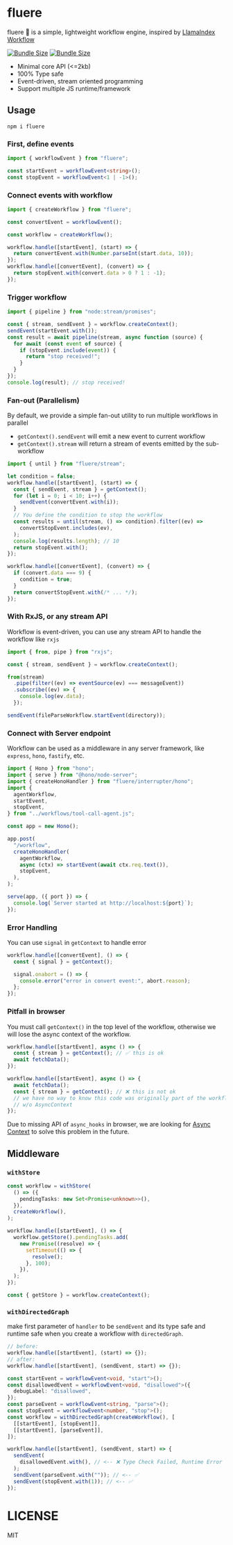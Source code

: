 # fluere

fluere 🌊 is a simple, lightweight workflow engine, inspired
by [LlamaIndex Workflow](https://docs.llamaindex.ai/en/stable/module_guides/workflow/)

[![Bundle Size](https://img.shields.io/bundlephobia/min/fluere)](https://bundlephobia.com/result?p=fluere)
[![Bundle Size](https://img.shields.io/bundlephobia/minzip/fluere)](https://bundlephobia.com/result?p=fluere)

- Minimal core API (<=2kb)
- 100% Type safe
- Event-driven, stream oriented programming
- Support multiple JS runtime/framework

## Usage

```shell
npm i fluere
```

### First, define events

```ts
import { workflowEvent } from "fluere";

const startEvent = workflowEvent<string>();
const stopEvent = workflowEvent<1 | -1>();
```

### Connect events with workflow

```ts
import { createWorkflow } from "fluere";

const convertEvent = workflowEvent();

const workflow = createWorkflow();

workflow.handle([startEvent], (start) => {
  return convertEvent.with(Number.parseInt(start.data, 10));
});
workflow.handle([convertEvent], (convert) => {
  return stopEvent.with(convert.data > 0 ? 1 : -1);
});
```

### Trigger workflow

```ts
import { pipeline } from "node:stream/promises";

const { stream, sendEvent } = workflow.createContext();
sendEvent(startEvent.with());
const result = await pipeline(stream, async function (source) {
  for await (const event of source) {
    if (stopEvent.include(event)) {
      return "stop received!";
    }
  }
});
console.log(result); // stop received!
```

### Fan-out (Parallelism)

By default, we provide a simple fan-out utility to run multiple workflows in parallel

- `getContext().sendEvent` will emit a new event to current workflow
- `getContext().stream` will return a stream of events emitted by the sub-workflow

```ts
import { until } from "fluere/stream";

let condition = false;
workflow.handle([startEvent], (start) => {
  const { sendEvent, stream } = getContext();
  for (let i = 0; i < 10; i++) {
    sendEvent(convertEvent.with(i));
  }
  // You define the condition to stop the workflow
  const results = until(stream, () => condition).filter((ev) =>
    convertStopEvent.includes(ev),
  );
  console.log(results.length); // 10
  return stopEvent.with();
});

workflow.handle([convertEvent], (convert) => {
  if (convert.data === 9) {
    condition = true;
  }
  return convertStopEvent.with(/* ... */);
});
```

### With RxJS, or any stream API

Workflow is event-driven, you can use any stream API to handle the workflow like `rxjs`

```ts
import { from, pipe } from "rxjs";

const { stream, sendEvent } = workflow.createContext();

from(stream)
  .pipe(filter((ev) => eventSource(ev) === messageEvent))
  .subscribe((ev) => {
    console.log(ev.data);
  });

sendEvent(fileParseWorkflow.startEvent(directory));
```

### Connect with Server endpoint

Workflow can be used as a middleware in any server framework, like `express`, `hono`, `fastify`, etc.

```ts
import { Hono } from "hono";
import { serve } from "@hono/node-server";
import { createHonoHandler } from "fluere/interrupter/hono";
import {
  agentWorkflow,
  startEvent,
  stopEvent,
} from "../workflows/tool-call-agent.js";

const app = new Hono();

app.post(
  "/workflow",
  createHonoHandler(
    agentWorkflow,
    async (ctx) => startEvent(await ctx.req.text()),
    stopEvent,
  ),
);

serve(app, ({ port }) => {
  console.log(`Server started at http://localhost:${port}`);
});
```

### Error Handling

You can use `signal` in `getContext` to handle error

```ts
workflow.handle([convertEvent], () => {
  const { signal } = getContext();

  signal.onabort = () => {
    console.error("error in convert event:", abort.reason);
  };
});
```

### Pitfall in **browser**

You must call `getContext()` in the top level of the workflow, otherwise we will lose the async context of the workflow.

```ts
workflow.handle([startEvent], async () => {
  const { stream } = getContext(); // ✅ this is ok
  await fetchData();
});

workflow.handle([startEvent], async () => {
  await fetchData();
  const { stream } = getContext(); // ❌ this is not ok
  // we have no way to know this code was originally part of the workflow
  // w/o AsyncContext
});
```

Due to missing API of `async_hooks` in browser, we are looking
for [Async Context](https://github.com/tc39/proposal-async-context) to solve this problem in the future.

## Middleware

### `withStore`

```ts
const workflow = withStore(
  () => ({
    pendingTasks: new Set<Promise<unknown>>(),
  }),
  createWorkflow(),
);

workflow.handle([startEvent], () => {
  workflow.getStore().pendingTasks.add(
    new Promise((resolve) => {
      setTimeout(() => {
        resolve();
      }, 100);
    }),
  );
});

const { getStore } = workflow.createContext();
```

### `withDirectedGraph`

make first parameter of `handler` to be `sendEvent` and its type safe and runtime safe when you create a workflow with `directedGraph`.

```ts
// before:
workflow.handle([startEvent], (start) => {});
// after:
workflow.handle([startEvent], (sendEvent, start) => {});
```

```ts
const startEvent = workflowEvent<void, "start">();
const disallowedEvent = workflowEvent<void, "disallowed">({
  debugLabel: "disallowed",
});
const parseEvent = workflowEvent<string, "parse">();
const stopEvent = workflowEvent<number, "stop">();
const workflow = withDirectedGraph(createWorkflow(), [
  [[startEvent], [stopEvent]],
  [[startEvent], [parseEvent]],
]);

workflow.handle([startEvent], (sendEvent, start) => {
  sendEvent(
    disallowedEvent.with(), // <-- ❌ Type Check Failed, Runtime Error
  );
  sendEvent(parseEvent.with("")); // <-- ✅
  sendEvent(stopEvent.with(1)); // <-- ✅
});
```

# LICENSE

MIT
